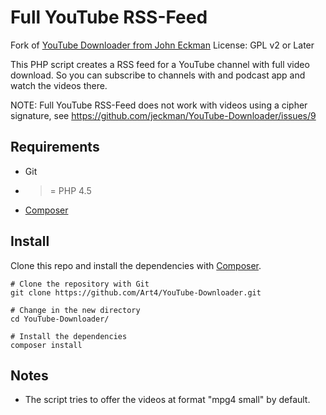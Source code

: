 # Full YouTube RSS-Feed

Fork of [YouTube Downloader from John Eckman](https://github.com/jeckman/YouTube-Downloader)
License: GPL v2 or Later

This PHP script creates a RSS feed for a YouTube channel with full video download. So you can subscribe to channels with and podcast app and watch the videos there.  

NOTE: Full YouTube RSS-Feed does not work with videos using a cipher signature, see https://github.com/jeckman/YouTube-Downloader/issues/9

## Requirements

- Git
- >= PHP 4.5
- [Composer](https://getcomposer.org)

## Install

Clone this repo and install the dependencies with [Composer](https://getcomposer.org).

```
# Clone the repository with Git
git clone https://github.com/Art4/YouTube-Downloader.git

# Change in the new directory
cd YouTube-Downloader/

# Install the dependencies
composer install
```

## Notes

- The script tries to offer the videos at format "mpg4 small" by default.
